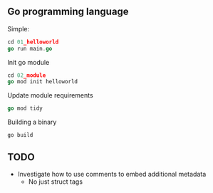 ## Go programming language

Simple:

```go
cd 01_helloworld
go run main.go
```

Init go module

```go
cd 02_module
go mod init helloworld
```

Update module requirements

```go
go mod tidy
```

Building a binary

```
go build
```

## TODO

- Investigate how to use comments to embed additional metadata
  - No just struct tags
